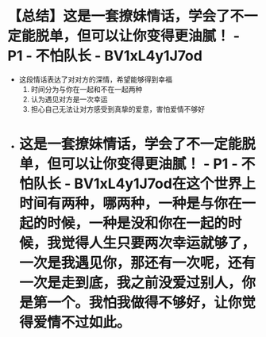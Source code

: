 # 【总结】这是一套撩妹情话，学会了不一定能脱单，但可以让你变得更油腻！ - P1 - 不怕队长 - BV1xL4y1J7od

-   这段情话表达了对对方的深情，希望能够得到幸福
    1.  时间分为与你在一起和不在一起两种
    2.  认为遇见对方是一次幸运
    3.  担心自己无法让对方感受到真挚的爱意，害怕爱情不够好
-   # 这是一套撩妹情话，学会了不一定能脱单，但可以让你变得更油腻！ - P1 - 不怕队长 - BV1xL4y1J7od在这个世界上时间有两种，哪两种，一种是与你在一起的时候，一种是没和你在一起的时候，我觉得人生只要两次幸运就够了，一次是我遇见你，那还有一次呢，还有一次是走到底，我之前没爱过别人，你是第一个。我怕我做得不够好，让你觉得爱情不过如此。